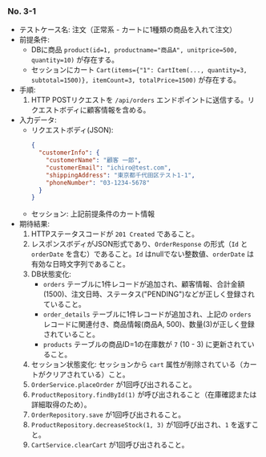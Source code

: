 ### No. 3-1

- テストケース名: 注文（正常系 - カートに1種類の商品を入れて注文）
- 前提条件:
  - DBに商品 `product(id=1, productname="商品A", unitprice=500, quantity=10)` が存在する。
  - セッションにカート `Cart(items={"1": CartItem(..., quantity=3, subtotal=1500)}, itemCount=3, totalPrice=1500)` が存在する。
- 手順:
  1. HTTP POSTリクエストを `/api/orders` エンドポイントに送信する。リクエストボディに顧客情報を含める。
- 入力データ:
  - リクエストボディ(JSON):
    ```json
    {
      "customerInfo": {
        "customerName": "顧客 一郎",
        "customerEmail": "ichiro@test.com",
        "shippingAddress": "東京都千代田区テスト1-1",
        "phoneNumber": "03-1234-5678"
      }
    }
    ```
  - セッション: 上記前提条件のカート情報
- 期待結果:
  1. HTTPステータスコードが `201 Created` であること。
  2. レスポンスボディがJSON形式であり、`OrderResponse` の形式（`Id` と `orderDate` を含む）であること。`Id` はnullでない整数値、`orderDate` は有効な日時文字列であること。
  3. DB状態変化:
     - `orders` テーブルに1件レコードが追加され、顧客情報、合計金額(1500)、注文日時、ステータス("PENDING")などが正しく登録されていること。
     - `order_details` テーブルに1件レコードが追加され、上記の `orders` レコードに関連付き、商品情報(商品A, 500)、数量(3)が正しく登録されていること。
     - `products` テーブルの商品ID=1の在庫数が `7` (10 - 3) に更新されていること。
  4. セッション状態変化: セッションから `cart` 属性が削除されている（カートがクリアされている）こと。
  5. `OrderService.placeOrder` が1回呼び出されること。
  6. `ProductRepository.findById(1)` が呼び出されること（在庫確認または詳細取得のため）。
  7. `OrderRepository.save` が1回呼び出されること。
  8. `ProductRepository.decreaseStock(1, 3)` が1回呼び出され、`1` を返すこと。
  9. `CartService.clearCart` が1回呼び出されること。
